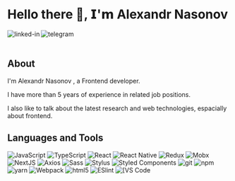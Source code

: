 # Hello there 👋, 𝗜'𝗺 Alexandr Nasonov
[<img align="left" alt="linked-in" src="https://img.shields.io/badge/linkedin-%230077B5.svg?&style=for-the-badge&logo=linkedin&logoColor=white" />](https://www.linkedin.com/in/alexandr-nasonov-716476149/) 
[<img align="left" alt="telegram" src="https://img.shields.io/badge/telegram@alex_nasonov-%230077B5.svg?&style=for-the-badge&logo=telegram&color=blue" />](https://t.me/alex_nasonov)
<br>
<br>

## About 
I'm Alexandr Nasonov , a Frontend developer.

I have more than 5 years of experience in related job positions.

I also like to talk about the latest research and web technologies, espacially about frontend.


## Languages and Tools
<p>
  <img alt="JavaScript" src="https://img.shields.io/badge/-JavaScript-F6DF37?style=flat-square&logo=javascript&logoColor=white" />
  <img alt="TypeScript" src="https://img.shields.io/badge/-TypeScript-007ACC?style=flat-square&logo=typescript&logoColor=white" />
  <img alt="React" src="https://img.shields.io/badge/-React-45b8d8?style=flat-square&logo=react&logoColor=white" />
  <img alt="React Native" src="https://img.shields.io/badge/-React_Native-45b8d8?style=flat-square&logo=react&logoColor=white" />
  <img alt="Redux" src="https://img.shields.io/badge/-Redux-764ABC?style=flat-square&logo=redux&logoColor=white" />
  <img alt="Mobx" src="https://img.shields.io/badge/-Mobx-FF9856?style=flat-square&logo=mobx&logoColor=white" />
  <img alt="NextJS" src="https://img.shields.io/badge/-Next.js-000000?style=flat-square&logo=next.js&logoColor=white" />
  <img alt="Axios" src="https://img.shields.io/badge/-Axios-5A29E4?style=flat-square&logo=axios&logoColor=white" />
  <img alt="Sass" src="https://img.shields.io/badge/-Sass-CC6699?style=flat-square&logo=sass&logoColor=white" />
  <img alt="Stylus" src="https://img.shields.io/badge/-Stylus-%23333333?style=flat-square&logo=stylus" />
  <img alt="Styled Components" src="https://img.shields.io/badge/-Styled_Components-db7092?style=flat-square&logo=styled-components&logoColor=white" />
  <img alt="git" src="https://img.shields.io/badge/-Git-F05032?style=flat-square&logo=git&logoColor=white" />
  <img alt="npm" src="https://img.shields.io/badge/-NPM-CB3837?style=flat-square&logo=npm&logoColor=white" />
  <img alt="yarn" src="https://img.shields.io/badge/-YARN-117CAD?style=flat-square&logo=yarn&logoColor=white" />
  <img alt="Webpack" src="https://img.shields.io/badge/-Webpack-8DD6F9?style=flat-square&logo=webpack&logoColor=white" /> 
  <img alt="html5" src="https://img.shields.io/badge/-HTML5-E34F26?style=flat-square&logo=html5&logoColor=white" />
  <img alt="ESlint" src="https://img.shields.io/badge/-ESLint-%234B32C3?style=flat-square&logo=eslint" />
  <img alt="[VS Code" src="https://img.shields.io/badge/-VSCode-%23007ACC?style=flat-square&logo=visual-studio-code" />
</p>


<!--
**alex1blackhole/alex1blackhole** is a ✨ _special_ ✨ repository because its `README.md` (this file) appears on your GitHub profile.

Here are some ideas to get you started:

- 🔭 I’m currently working on ...
- 🌱 I’m currently learning ...
- 👯 I’m looking to collaborate on ...
- 🤔 I’m looking for help with ...
- 💬 Ask me about ...
- 📫 How to reach me: ...
- 😄 Pronouns: ...
- ⚡ Fun fact: ...
-->
